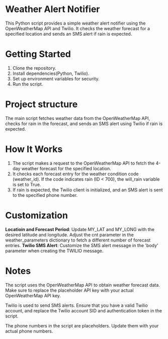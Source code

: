 # Weather Alert Notifier
This Python script provides a simple weather alert notifier using the OpenWeatherMap API and Twilio. It checks the weather forecast for a specified location and sends an SMS alert if rain is expected.

# Getting Started
  1. Clone the repository.
  2. Install dependencies(Python, Twilio).
  3. Set up environment variables for security.
  4. Run the script.

# Project structure
The main script fetches weather data from the OpenWeatherMap API, checks for rain in the forecast, and sends an SMS alert using Twilio if rain is expected.

# How It Works
  1. The script makes a request to the OpenWeatherMap API to fetch the 4-day weather forecast for     the specified location.
  2. It checks each forecast entry for the weather condition code (weather_id). If the code           indicates rain (ID < 700), the will_rain variable is set to True.
  3. If rain is expected, the Twilio client is initialized, and an SMS alert is sent to the             specified phone number.

# Customization
  **Locatioin and Forecast Period**: Update MY_LAT and MY_LONG with the desired latitude and       longitude.
    Adjust the cnt parameter in the weather_parameters dictionary to fetch a different number       of forecast entries.
  **Twilio SMS Alert**: Customize the SMS alert message in the 'body' parameter when creating 
    the TWILIO message.

# Notes
The script uses the OpenWeatherMap API to obtain weather forecast data. Make sure to replace the placeholder API key with your actual OpenWeatherMap API key.

Twilio is used to send SMS alerts. Ensure that you have a valid Twilio account, and replace the Twilio account SID and authentication token in the script.

The phone numbers in the script are placeholders. Update them with your actual phone numbers.

